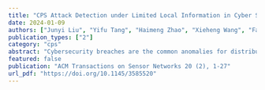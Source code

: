 ```yaml
---
title: "CPS Attack Detection under Limited Local Information in Cyber Security: A Multi-node Multi-class Classification Ensemble Approach"
date: 2024-01-09
authors: ["Junyi Liu", "Yifu Tang", "Haimeng Zhao", "Xieheng Wang", "Fangyu Li", "Jingyi Zhang"]
publication_types: ["2"]
category: "cps"
abstract: "Cybersecurity breaches are the common anomalies for distributed cyber-physical systems (CPS). However, the cyber security breach classification is still a difficult problem, even using cutting-edge artificial intelligence (AI) approaches. In this paper, we study the multi-class classification problem in cyber security for attack detection. A challenging multi-node data-censoring case is considered. In such a case, data within each data center/node cannot be shared while the local data is incomplete. Particularly, local nodes contain only a part of the multiple classes. In order to train a global multi-class classifier without sharing the raw data across all nodes, the main result of our study is designing a multi-node multi-class classification ensemble approach. By gathering the estimated parameters of the binary classifiers and data densities from each local node, the missing information for each local node is completed to build the global multi-class classifier. Numerical experiments are given to validate the effectiveness of the proposed approach under the multi-node data-censoring case. Under such a case, we even show the out-performance of the proposed approach over the full-data approach."
featured: false
publication: "ACM Transactions on Sensor Networks 20 (2), 1-27"
url_pdf: "https://doi.org/10.1145/3585520"
---
```


